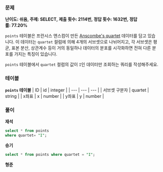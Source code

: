 ### 문제

**난이도: 쉬움, 주제: SELECT, 제출 횟수: 2114번, 정답 횟수: 1632번, 정답률: 77.20%**

`points` 테이블은 프란시스 앤스컴이 만든 [Anscombe's quartet](https://en.wikipedia.org/wiki/Anscombe%27s_quartet) 데이터를 담고 있습니다. 이 데이터는 `quartet` 컬럼에 의해 4개의 서브셋으로 나뉘어지고, 각 서브셋은 평균, 표본 분산, 상관계수 등이 거의 동일하나 데이터의 분포를 시각화하면 전혀 다른 분포를 가지는 특징이 있습니다.

`points` 테이블에서 `quartet` 컬럼의 값이 `I`인 데이터만 조회하는 쿼리를 작성해주세요.

### 테이블
**`points` 테이블**
| ID | id | integer |
| --- | --- | --- |
| 서브셋 구분자 | quartet | string |
| x좌표 | x | number |
| y좌표 | y | number |

### 풀이

**재석**

```sql
select * from points
where quartet= "I";
```

**승기**

```sql
select * from points where quartet = "I";

```

**형준**

```sql

```
